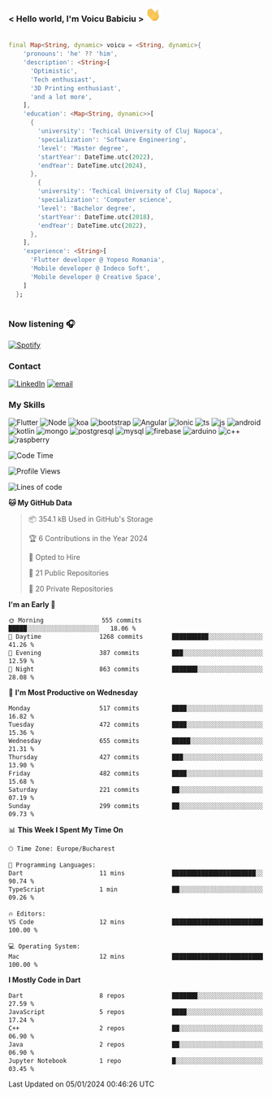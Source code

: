 ### < Hello world, I'm **Voicu Babiciu** > <img src="https://raw.githubusercontent.com/ABSphreak/ABSphreak/master/gifs/Hi.gif" width="30px"/>

```dart

final Map<String, dynamic> voicu = <String, dynamic>{
    'pronouns': 'he' ?? 'him',
    'description': <String>[
      'Optimistic',
      'Tech enthusiast',
      '3D Printing enthusiast',
      'and a lot more',
    ],
    'education': <Map<String, dynamic>>[
      {
        'university': 'Techical University of Cluj Napoca',
        'specialization': 'Software Engineering',
        'level': 'Master degree',
        'startYear': DateTime.utc(2022),
        'endYear': DateTime.utc(2024),
      },
        {
        'university': 'Techical University of Cluj Napoca',
        'specialization': 'Computer science',
        'level': 'Bachelor degree',
        'startYear': DateTime.utc(2018),
        'endYear': DateTime.utc(2022),
      },
    ],
    'experience': <String>[
      'Flutter developer @ Yopeso Romania',
      'Mobile developer @ Indeco Soft',
      'Mobile developer @ Creative Space',
    ]
  };
  
```
### Now listening 🎧
[![Spotify](https://voicubabiciu.vercel.app/api/spotify)](https://open.spotify.com/user/vbfx10)

### Contact
[![LinkedIn](https://img.shields.io/badge/linkedin-0A66C2?style=for-the-badge&logo=linkedin&logoColor=white)](https://www.linkedin.com/in/voicu-b-b28860131/)
[![email](https://img.shields.io/badge/email%20me-EA4335?style=for-the-badge&logo=gmail&logoColor=white)](mailto:voicubabiciu@gmail.com)

### My Skills


![Flutter](https://img.shields.io/badge/flutter-02569B?style=for-the-badge&logo=flutter)
![Node](https://img.shields.io/badge/node.js-339933?style=for-the-badge&logo=node.js&logoColor=white)
![koa](https://img.shields.io/badge/Koa.js-404D59?style=for-the-badge)
![bootstrap](https://img.shields.io/badge/Bootstrap-563D7C?style=for-the-badge&logo=bootstrap&logoColor=white)
![Angular](https://img.shields.io/badge/angular-DD0031?style=for-the-badge&logo=angular&logoColor=white)
![Ionic](https://img.shields.io/badge/Ionic-3880FF?style=for-the-badge&logo=ionic&logoColor=white)
![ts](https://img.shields.io/badge/Typescript-3178C6?style=for-the-badge&logo=typescript&logoColor=white)
![js](https://img.shields.io/badge/javascript-F7DF1E?style=for-the-badge&logo=javascript&logoColor=black)
![android](https://img.shields.io/badge/Android-36f991?style=for-the-badge&logo=android&logoColor=black)
![kotlin](https://img.shields.io/badge/kotlin-0095D5?style=for-the-badge&logo=kotlin&logoColor=white)
![mongo](https://img.shields.io/badge/mongodb-47A248?style=for-the-badge&logo=mongodb&logoColor=white)
![postgresql](https://img.shields.io/badge/PostgreSQL-4169E1?style=for-the-badge&logo=PostgreSQL&logoColor=white)
![mysql](https://img.shields.io/badge/mysql-4479A1?style=for-the-badge&logo=MySQL&logoColor=white)
![firebase](https://img.shields.io/badge/firebase-FFCA28?style=for-the-badge&logo=firebase&logoColor=black)
![arduino](https://img.shields.io/badge/arduino-00979D?style=for-the-badge&logo=arduino&logoColor=white)
![c++](https://img.shields.io/badge/C++-00599C?style=for-the-badge&logo=Cplusplus&logoColor=white)
![raspberry](https://img.shields.io/badge/raspberrypi-A22846?style=for-the-badge&logo=raspberrypi&logoColor=white)

<!--START_SECTION:waka-->
![Code Time](http://img.shields.io/badge/Code%20Time-1%2C377%20hrs%2047%20mins-blue)

![Profile Views](http://img.shields.io/badge/Profile%20Views-0-blue)

![Lines of code](https://img.shields.io/badge/From%20Hello%20World%20I%27ve%20Written-21.2%20million%20lines%20of%20code-blue)

**🐱 My GitHub Data** 

> 📦 354.1 kB Used in GitHub's Storage 
 > 
> 🏆 6 Contributions in the Year 2024
 > 
> 💼 Opted to Hire
 > 
> 📜 21 Public Repositories 
 > 
> 🔑 20 Private Repositories 
 > 
**I'm an Early 🐤** 

```text
🌞 Morning                555 commits         █████░░░░░░░░░░░░░░░░░░░░   18.06 % 
🌆 Daytime                1268 commits        ██████████░░░░░░░░░░░░░░░   41.26 % 
🌃 Evening                387 commits         ███░░░░░░░░░░░░░░░░░░░░░░   12.59 % 
🌙 Night                  863 commits         ███████░░░░░░░░░░░░░░░░░░   28.08 % 
```
📅 **I'm Most Productive on Wednesday** 

```text
Monday                   517 commits         ████░░░░░░░░░░░░░░░░░░░░░   16.82 % 
Tuesday                  472 commits         ████░░░░░░░░░░░░░░░░░░░░░   15.36 % 
Wednesday                655 commits         █████░░░░░░░░░░░░░░░░░░░░   21.31 % 
Thursday                 427 commits         ███░░░░░░░░░░░░░░░░░░░░░░   13.90 % 
Friday                   482 commits         ████░░░░░░░░░░░░░░░░░░░░░   15.68 % 
Saturday                 221 commits         ██░░░░░░░░░░░░░░░░░░░░░░░   07.19 % 
Sunday                   299 commits         ██░░░░░░░░░░░░░░░░░░░░░░░   09.73 % 
```


📊 **This Week I Spent My Time On** 

```text
🕑︎ Time Zone: Europe/Bucharest

💬 Programming Languages: 
Dart                     11 mins             ███████████████████████░░   90.74 % 
TypeScript               1 min               ██░░░░░░░░░░░░░░░░░░░░░░░   09.26 % 

🔥 Editors: 
VS Code                  12 mins             █████████████████████████   100.00 % 

💻 Operating System: 
Mac                      12 mins             █████████████████████████   100.00 % 
```

**I Mostly Code in Dart** 

```text
Dart                     8 repos             ███████░░░░░░░░░░░░░░░░░░   27.59 % 
JavaScript               5 repos             ████░░░░░░░░░░░░░░░░░░░░░   17.24 % 
C++                      2 repos             ██░░░░░░░░░░░░░░░░░░░░░░░   06.90 % 
Java                     2 repos             ██░░░░░░░░░░░░░░░░░░░░░░░   06.90 % 
Jupyter Notebook         1 repo              █░░░░░░░░░░░░░░░░░░░░░░░░   03.45 % 
```




 Last Updated on 05/01/2024 00:46:26 UTC
<!--END_SECTION:waka-->


